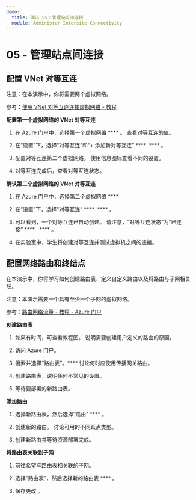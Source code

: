 ```yaml
---
demo:
  title: 演示 05：管理站点间连接
  module: Administer Intersite Connectivity
---
```


# 05 - 管理站点间连接

## 配置 VNet 对等互连

注意：在本演示中，你将需要两个虚拟网络。 

参考：[使用 VNet 对等互连连接虚拟网络 - 教程](https://docs.microsoft.com/azure/virtual-network/tutorial-connect-virtual-networks-portal)

**配置第一个虚拟网络的 VNet 对等互连**

1. 在 Azure 门户中，选择第一个虚拟网络 **** 。 查看对等互连的值。 

1. 在“设置”下，选择“对等互连”和“+ 添加新对等互连” ****  **** 。

1. 配置对等互连第二个虚拟网络。 使用信息图标查看不同的设置。 

1. 对等互连完成后，查看对等互连状态。 

**确认第二个虚拟网络的 VNet 对等互连**

1. 在 Azure 门户中，选择第二个虚拟网络 ****

1. 在“设置”下，选择“对等互连” ****  **** 。

1. 可以看到，一个对等互连已自动创建。 请注意，“对等互连状态”为“已连接” ****   **** 。

1. 在实验室中，学生将创建对等互连并测试虚拟机之间的连接。 

## 配置网络路由和终结点

在本演示中，你将学习如何创建路由表、定义自定义路由以及将路由与子网相关联。

注意：本演示需要一个具有至少一个子网的虚拟网络。 

参考：[路由网络流量 - 教程 - Azure 门户](https://learn.microsoft.com/azure/virtual-network/tutorial-create-route-table-portal#create-a-route-table)

**创建路由表**

1. 如果有时间，可查看教程图。 说明需要创建用户定义的路由的原因。 

1. 访问 Azure 门户。

1. 搜索并选择“路由表”。**** 讨论何时应使用传播网关路由。 

1. 创建路由表，说明任何不常见的设置。 

1. 等待要部署的新路由表。

**添加路由**

1.  选择新路由表，然后选择“路由” **** 。

1.  创建新的路由。 讨论可用的不同跃点类型。 

1.  创建新路由并等待资源部署完成。
 
**将路由表关联到子网**

1.  前往希望与路由表相关联的子网。

1.  选择“路由表”，然后选择新的路由表 **** 。 

1.  保存更改 。


